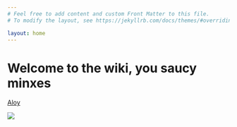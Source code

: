 ```yaml
---
# Feel free to add content and custom Front Matter to this file.
# To modify the layout, see https://jekyllrb.com/docs/themes/#overriding-theme-defaults

layout: home
---
```


# Welcome to the wiki, you saucy minxes

[Aloy](../people/aloy.md)

![](DND_Megan04_cr.jpg)